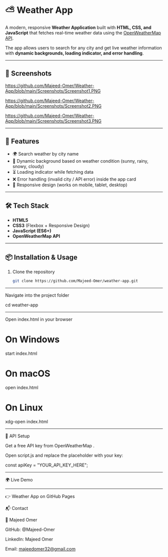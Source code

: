 # ⛅ Weather App

A modern, responsive **Weather Application** built with **HTML, CSS, and JavaScript** that fetches real-time weather data using the [OpenWeatherMap API](https://openweathermap.org/api).  

The app allows users to search for any city and get live weather information with **dynamic backgrounds, loading indicator, and error handling**.  

---

## 📸 Screenshots

https://github.com/Majeed-Omer/Weather-App/blob/main/Screenshots/Screenshot1.PNG

https://github.com/Majeed-Omer/Weather-App/blob/main/Screenshots/Screenshot2.PNG

https://github.com/Majeed-Omer/Weather-App/blob/main/Screenshots/Screenshot3.PNG

---

## 🚀 Features
- 🌍 Search weather by city name  
- 🎨 Dynamic background based on weather condition (sunny, rainy, snowy, cloudy)  
- ⏳ Loading indicator while fetching data  
- ❌ Error handling (invalid city / API error) inside the app card  
- 📱 Responsive design (works on mobile, tablet, desktop)  

---

## 🛠️ Tech Stack
- **HTML5**
- **CSS3** (Flexbox + Responsive Design)
- **JavaScript (ES6+)**
- **OpenWeatherMap API**

---

## 📦 Installation & Usage

1. Clone the repository  
   ```bash
   git clone https://github.com/Majeed-Omer/weather-app.git

---

Navigate into the project folder

cd weather-app

---

Open index.html in your browser

# On Windows
start index.html

# On macOS
open index.html

# On Linux
xdg-open index.html

---

🔑 API Setup

Get a free API key from OpenWeatherMap
.

Open script.js and replace the placeholder with your key:

const apiKey = "YOUR_API_KEY_HERE";

---

🌍 Live Demo

---

👉 Weather App on GitHub Pages

📬 Contact

👤 Majeed Omer

GitHub: @Majeed-Omer

LinkedIn: Majeed Omer

Email: majeedomer32@gmail.com
